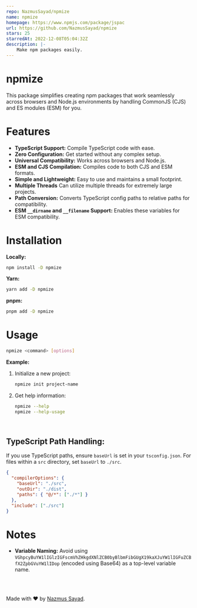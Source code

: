 ```yaml
---
repo: NazmusSayad/npmize
name: npmize
homepage: https://www.npmjs.com/package/jspac
url: https://github.com/NazmusSayad/npmize
stars: 25
starredAt: 2022-12-08T05:04:32Z
description: |-
    Make npm packages easily.
---
```


# npmize

This package simplifies creating npm packages that work seamlessly across browsers and Node.js environments by handling CommonJS (CJS) and ES modules (ESM) for you.

# Features

- **TypeScript Support:** Compile TypeScript code with ease.
- **Zero Configuration:** Get started without any complex setup.
- **Universal Compatibility:** Works across browsers and Node.js.
- **ESM and CJS Compilation:** Compiles code to both CJS and ESM formats.
- **Simple and Lightweight:** Easy to use and maintains a small footprint.
- **Multiple Threads** Can utilize multiple threads for extremely large projects.
- **Path Conversion:** Converts TypeScript config paths to relative paths for compatibility.
- **ESM `__dirname` and `__filename` Support:** Enables these variables for ESM compatibility.

# Installation

**Locally:**

```bash
npm install -D npmize
```

**Yarn:**

```bash
yarn add -D npmize
```

**pnpm:**

```bash
pnpm add -D npmize
```

# Usage

```bash
npmize <command> [options]
```

**Example:**

1. Initialize a new project:

   ```bash
   npmize init project-name
   ```

2. Get help information:

   ```bash
   npmize --help
   npmize --help-usage
   ```

<br />

## TypeScript Path Handling:

If you use TypeScript paths, ensure `baseUrl` is set in your `tsconfig.json`. For files within a `src` directory, set `baseUrl` to `./src`.

```json
{
  "compilerOptions": {
    "baseUrl": "./src",
    "outDir": "./dist",
    "paths": { "@/*": ["./*"] }
  },
  "include": ["./src"]
}
```

# Notes

- **Variable Naming:** Avoid using `VGhpcyBuYW1lIGlzIGFscmVhZHkgdXNlZCB0byBlbmFibGUgX19kaXJuYW1lIGFuZCBfX2ZpbGVuYW1lIDop` (encoded using Base64) as a top-level variable name.

<br />
<br />

Made with ❤️ by [Nazmus Sayad](https://github.com/NazmusSayad).

